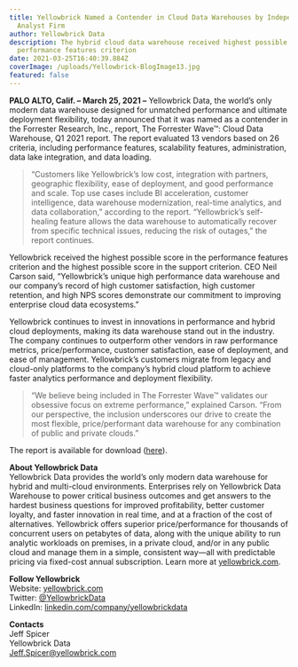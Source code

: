 ```yaml
---
title: Yellowbrick Named a Contender in Cloud Data Warehouses by Independent
  Analyst Firm
author: Yellowbrick Data
description: The hybrid cloud data warehouse received highest possible score in
  performance features criterion
date: 2021-03-25T16:40:39.884Z
coverImage: /uploads/Yellowbrick-BlogImage13.jpg
featured: false
---
```

<!--StartFragment-->

**PALO ALTO, Calif. – March 25, 2021 –** Yellowbrick Data, the world’s only modern data warehouse designed for unmatched performance and ultimate deployment flexibility, today announced that it was named as a contender in the Forrester Research, Inc., report, The Forrester Wave&#8482;: Cloud Data Warehouse, Q1 2021 report. The report evaluated 13 vendors based on 26 criteria, including performance features, scalability features, administration, data lake integration, and data loading. 

> “Customers like Yellowbrick’s low cost, integration with partners, geographic flexibility, ease of deployment, and good performance and scale. Top use cases include BI acceleration, customer intelligence, data warehouse modernization, real-time analytics, and data collaboration,” according to the report. “Yellowbrick’s self-healing feature allows the data warehouse to automatically recover from specific technical issues, reducing the risk of outages,” the report continues.

Yellowbrick received the highest possible score in the performance features criterion and the highest possible score in the support criterion. CEO Neil Carson said, “Yellowbrick’s unique high performance data warehouse and our company’s record of high customer satisfaction, high customer retention, and high NPS scores demonstrate our commitment to improving enterprise cloud data ecosystems.”

Yellowbrick continues to invest in innovations in performance and hybrid cloud deployments, making its data warehouse stand out in the industry. The company continues to outperform other vendors in raw performance metrics, price/performance, customer satisfaction, ease of deployment, and ease of management. Yellowbrick’s customers migrate from legacy and cloud-only platforms to the company’s hybrid cloud platform to achieve faster analytics performance and deployment flexibility. 

> “We believe being included in The Forrester Wave&#8482; validates our obsessive focus on extreme performance,” explained Carson. “From our perspective, the inclusion underscores our drive to create the most flexible, price/performant data warehouse for any combination of public and private clouds.”

The report is available for download ([here](/go/forrester-survey-whitepaper)).

<!--EndFragment-->

**About Yellowbrick Data**  
Yellowbrick Data provides the world’s only modern data warehouse for hybrid and multi-cloud environments. Enterprises rely on Yellowbrick Data Warehouse to power critical business outcomes and get answers to the hardest business questions for improved profitability, better customer loyalty, and faster innovation in real time, and at a fraction of the cost of alternatives. Yellowbrick offers superior price/performance for thousands of concurrent users on petabytes of data, along with the unique ability to run analytic workloads on premises, in a private cloud, and/or in any public cloud and manage them in a simple, consistent way—all with predictable pricing via fixed-cost annual subscription. Learn more at [yellowbrick.com](https://www.yellowbrick.com/products/data-warehouse/).

**Follow Yellowbrick**  
Website: [yellowbrick.com](https://yellowbrick.com/)\
Twitter: [@YellowbrickData](https://twitter.com/YellowbrickData)\
LinkedIn: [linkedin.com/company/yellowbrickdata](https://www.linkedin.com/company/yellowbrickdata/)

**Contacts**  
Jeff Spicer  
Yellowbrick Data  
[Jeff.Spicer@yellowbrick.com](mailto:jeff.spicer@yellowbrick.com)